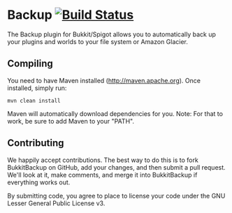 Backup [![Build Status](http://www.evil-co.com/ci/plugins/servlet/buildStatusImage/BB-MASTER)](http://www.evil-co.com/ci/browse/BB-MASTER)
===============
The Backup plugin for Bukkit/Spigot allows you to automatically back up your plugins
and worlds to your file system or Amazon Glacier.

Compiling
---------

You need to have Maven installed (http://maven.apache.org). Once installed,
simply run:

	mvn clean install

Maven will automatically download dependencies for you. Note: For that to work,
be sure to add Maven to your "PATH".

Contributing
------------

We happily accept contributions. The best way to do this is to fork BukkitBackup
on GitHub, add your changes, and then submit a pull request. We'll look at it,
make comments, and merge it into BukkitBackup if everything works out.

By submitting code, you agree to place to license your code under the 
GNU Lesser General Public License v3.